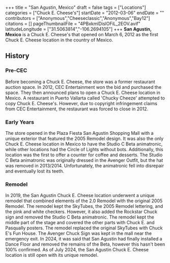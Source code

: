+++
title = "San Agustin, Mexico"
draft = false
tags = ["Locations"]
categories = ["Chuck E. Cheese's"]
startDate = "2012-03-06"
endDate = ""
contributors = ["Anonymous","Cheeseclassic","Anonymous","Bay12"]
citations = []
pageThumbnailFile = "4PBxkmlDislOFiL_2EOV.avif"
latitudeLongitude = ["31.5063814","-106.2694105"]
+++
**San Agustin, Mexico** is a Chuck E. Cheese's that opened on March 6, 2012 as the first Chuck E. Cheese location in the country of Mexico.

## History

### Pre-CEC

Before becoming a Chuck E. Cheese, the store was a former restaurant auction space. In 2012, CEC Entertainment won the bid and purchased the space. They then announced plans to open a Chuck E. Cheese location in Mexico.
A restaurant in Puerto Vallarta called 'Chucky Cheeze' attempted to copy Chuck E. Cheese's. However, due to copyright infringement claims from CEC Entertainment, the restaurant was forced to close in 2012.

### Early Years

The store opened in the Plaza Fiesta San Agustin Shopping Mall with a unique exterior that featured the 2005 Remodel design. It was also the only Chuck E. Cheese location in Mexico to have the Studio C Beta animatronic, while other locations had the Circle of Lights without bots. Additionally, this location was the first to offer a counter for coffee and desserts.
The Studio C Beta animatronic was originally dressed in the Avenger Outfit, but the hat was removed in 2013/2014. Unfortunately, the animatronic fell into disrepair and eventually lost its teeth.

### Remodel

In 2019, the San Agustin Chuck E. Cheese location underwent a unique remodel that combined elements of the 2.0 Remodel with the original 2005 Remodel.
The remodel kept the SkyTubes, the 2005 Remodel lettering, and the pink and white checkers. However, it also added the Rockstar Chuck sign and removed the Studio C Beta animatronic. The remodel kept the middle part of the stage and covered the other parts with Chuck E. and Pasqually posters.
The remodel replaced the original SkyTubes with Chuck E's Fun House.
The Avenger Chuck Sign was kept in the mall near the emergency exit.
In 2024, it was said that San Agustin had finally installed a Dance Floor and removed the remains of the Beta, however this hasn't been 100% confirmed.
As of July 2024, the San Agustin Chuck E. Cheese location is still open with its unique remodel.
